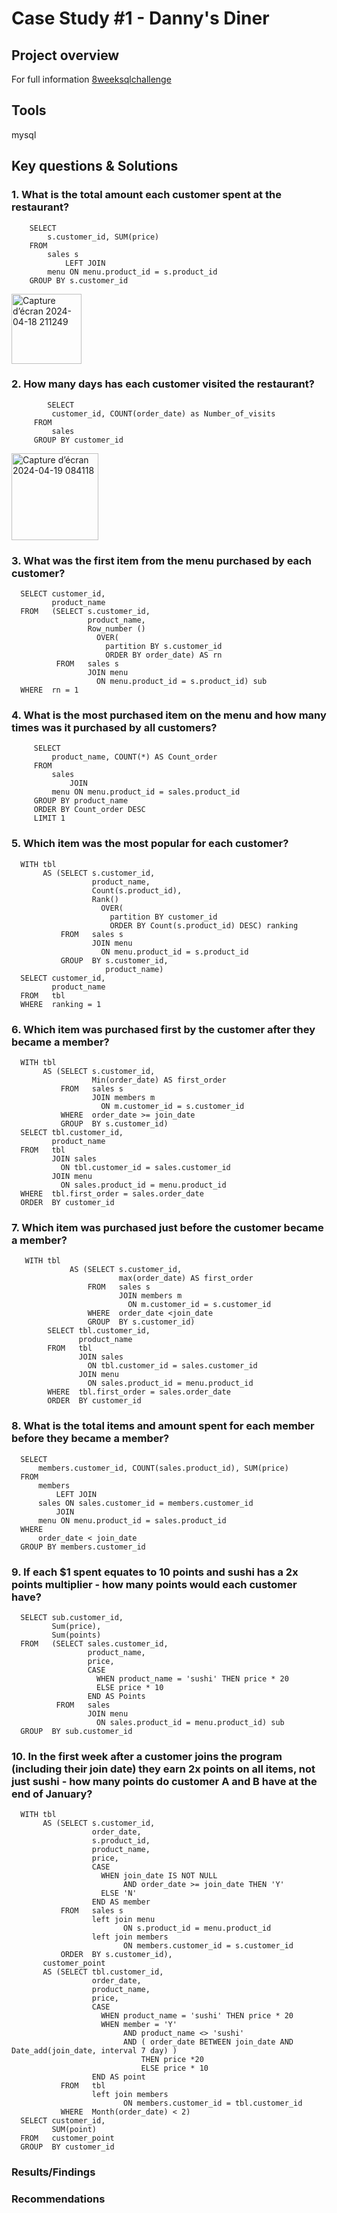 # Case Study #1 - Danny's Diner

## Project overview
For full information [8weeksqlchallenge](https://8weeksqlchallenge.com/case-study-1/ )

## Tools
mysql

## Key questions & Solutions
### 1. What is the total amount each customer spent at the restaurant?
        SELECT 
            s.customer_id, SUM(price)
        FROM
            sales s
                LEFT JOIN
            menu ON menu.product_id = s.product_id
        GROUP BY s.customer_id


<img width="112" alt="Capture d’écran 2024-04-18 211249" src="https://github.com/neecao/master/assets/85617864/9ee707af-1b34-4141-b390-813f6a501ea7">

### 2. How many days has each customer visited the restaurant?
            SELECT 
             customer_id, COUNT(order_date) as Number_of_visits
         FROM
             sales
         GROUP BY customer_id

<img width="139" alt="Capture d’écran 2024-04-19 084118" src="https://github.com/neecao/master/assets/85617864/002bbf31-c76c-4c42-816e-aa8ac1d5de3b">


### 3. What was the first item from the menu purchased by each customer?
      SELECT customer_id,
             product_name
      FROM   (SELECT s.customer_id,
                     product_name,
                     Row_number ()
                       OVER(
                         partition BY s.customer_id
                         ORDER BY order_date) AS rn
              FROM   sales s
                     JOIN menu
                       ON menu.product_id = s.product_id) sub
      WHERE  rn = 1 

### 4. What is the most purchased item on the menu and how many times was it purchased by all customers?
         SELECT 
             product_name, COUNT(*) AS Count_order
         FROM
             sales
                 JOIN
             menu ON menu.product_id = sales.product_id
         GROUP BY product_name
         ORDER BY Count_order DESC
         LIMIT 1

### 5. Which item was the most popular for each customer?
      WITH tbl
           AS (SELECT s.customer_id,
                      product_name,
                      Count(s.product_id),
                      Rank()
                        OVER(
                          partition BY customer_id
                          ORDER BY Count(s.product_id) DESC) ranking
               FROM   sales s
                      JOIN menu
                        ON menu.product_id = s.product_id
               GROUP  BY s.customer_id,
                         product_name)
      SELECT customer_id,
             product_name
      FROM   tbl
      WHERE  ranking = 1 

### 6. Which item was purchased first by the customer after they became a member?
      WITH tbl
           AS (SELECT s.customer_id,
                      Min(order_date) AS first_order
               FROM   sales s
                      JOIN members m
                        ON m.customer_id = s.customer_id
               WHERE  order_date >= join_date
               GROUP  BY s.customer_id)
      SELECT tbl.customer_id,
             product_name
      FROM   tbl
             JOIN sales
               ON tbl.customer_id = sales.customer_id
             JOIN menu
               ON sales.product_id = menu.product_id
      WHERE  tbl.first_order = sales.order_date
      ORDER  BY customer_id 

### 7. Which item was purchased just before the customer became a member?
       WITH tbl
                 AS (SELECT s.customer_id,
                            max(order_date) AS first_order
                     FROM   sales s
                            JOIN members m
                              ON m.customer_id = s.customer_id
                     WHERE  order_date <join_date
                     GROUP  BY s.customer_id)
            SELECT tbl.customer_id,
                   product_name
            FROM   tbl
                   JOIN sales
                     ON tbl.customer_id = sales.customer_id
                   JOIN menu
                     ON sales.product_id = menu.product_id
            WHERE  tbl.first_order = sales.order_date
            ORDER  BY customer_id 

### 8. What is the total items and amount spent for each member before they became a member?
      SELECT 
          members.customer_id, COUNT(sales.product_id), SUM(price)
      FROM
          members
              LEFT JOIN
          sales ON sales.customer_id = members.customer_id
              JOIN
          menu ON menu.product_id = sales.product_id
      WHERE
          order_date < join_date
      GROUP BY members.customer_id

### 9.  If each $1 spent equates to 10 points and sushi has a 2x points multiplier - how many points would each customer have?
      SELECT sub.customer_id,
             Sum(price),
             Sum(points)
      FROM   (SELECT sales.customer_id,
                     product_name,
                     price,
                     CASE
                       WHEN product_name = 'sushi' THEN price * 20
                       ELSE price * 10
                     END AS Points
              FROM   sales
                     JOIN menu
                       ON sales.product_id = menu.product_id) sub
      GROUP  BY sub.customer_id 

### 10. In the first week after a customer joins the program (including their join date) they earn 2x points on all items, not just sushi - how many points do customer A and B have at the end of January?
      WITH tbl
           AS (SELECT s.customer_id,
                      order_date,
                      s.product_id,
                      product_name,
                      price,
                      CASE
                        WHEN join_date IS NOT NULL
                             AND order_date >= join_date THEN 'Y'
                        ELSE 'N'
                      END AS member
               FROM   sales s
                      left join menu
                             ON s.product_id = menu.product_id
                      left join members
                             ON members.customer_id = s.customer_id
               ORDER  BY s.customer_id),
           customer_point
           AS (SELECT tbl.customer_id,
                      order_date,
                      product_name,
                      price,
                      CASE
                        WHEN product_name = 'sushi' THEN price * 20
                        WHEN member = 'Y'
                             AND product_name <> 'sushi'
                             AND ( order_date BETWEEN join_date AND Date_add(join_date, interval 7 day) )
                                 THEN price *20
                                 ELSE price * 10
                      END AS point
               FROM   tbl
                      left join members
                             ON members.customer_id = tbl.customer_id
               WHERE  Month(order_date) < 2)
      SELECT customer_id,
             SUM(point)
      FROM   customer_point
      GROUP  BY customer_id 


### Results/Findings

### Recommendations

